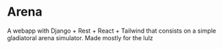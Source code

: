 # Arena
A webapp with Django + Rest + React + Tailwind that consists on a simple gladiatoral arena simulator. Made mostly for the lulz
